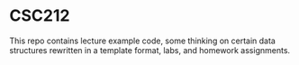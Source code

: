 # CSC212
This repo contains lecture example code, some thinking on certain data structures rewritten in a template format, labs, and homework assignments.
